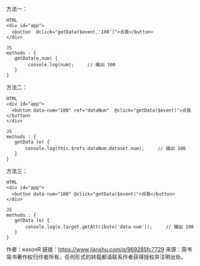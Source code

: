 方法一：
```
HTML
<div id="app">
  <button  @click="getData($event,'100')">点我</button>
</div>

JS
methods : {
   getData(e,num) {
        console.log(num);     // 输出 100
   }
}
```

方法二：
```
HTML
<div id="app">
  <button data-num="100" ref="dataNum"  @click="getData($event)">点我</button>
</div>

JS
methods : {
   getData (e) {
       console.log(this.$refs.dataNum.dataset.num);     // 输出 100
   }
}
```

方法三：
```
HTML
<div id="app">
  <button data-num="100" @click="getData($event)">点我</button>
</div>

JS
methods : {
   getData (e) {
       console.log(e.target.getAttribute('data-num'));     // 输出 100
   }
}
```
作者：easonR
链接：https://www.jianshu.com/p/969285fc7729
来源：简书
简书著作权归作者所有，任何形式的转载都请联系作者获得授权并注明出处。